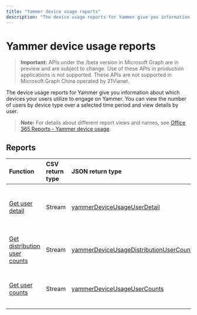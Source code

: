 ```yaml
---
title: "Yammer device usage reports"
description: "The device usage reports for Yammer give you information about which devices your users utilize to engage on Yammer. You can view the number of users by device type over a selected time period and view details by user."
---
```


# Yammer device usage reports

> **Important:** APIs under the /beta version in Microsoft Graph are in preview and are subject to change. Use of these APIs in production applications is not supported. These APIs are not supported in Microsoft Graph China operated by 21Vianet.

The device usage reports for Yammer give you information about which devices your users utilize to engage on Yammer. You can view the number of users by device type over a selected time period and view details by user.

> **Note:** For details about different report views and names, see [Office 365 Reports - Yammer device usage](https://support.office.com/client/Yammer-device-usage-b793ffdd-effa-43d0-849a-b1ca2e899f38).

## Reports

| Function                                 | CSV return type | JSON return type                         | Description                              |
| :--------------------------------------- | :-------------- | :--------------------------------------- | ---------------------------------------- |
| [Get user detail](../api/reportroot-getyammerdeviceusageuserdetail.md) | Stream          | [yammerDeviceUsageUserDetail](../resources/yammerdeviceusageuserdetail.md) | Get details about Yammer device usage by user. |
| [Get distribution user counts](../api/reportroot-getyammerdeviceusagedistributionusercounts.md) | Stream          | [yammerDeviceUsageDistributionUserCounts](../resources/yammerdeviceusagedistributionusercounts.md) | Get the number of users by device type.  |
| [Get user counts](../api/reportroot-getyammerdeviceusageusercounts.md) | Stream          | [yammerDeviceUsageUserCounts](../resources/yammerdeviceusageusercounts.md) | Get the number of daily users by device type. |
